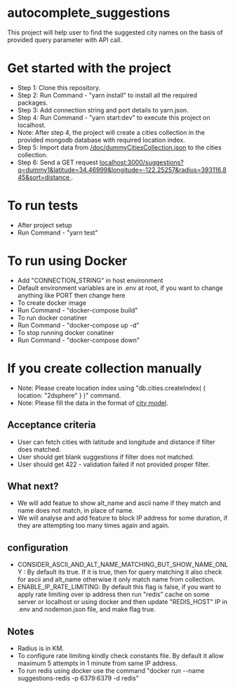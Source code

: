 # autocomplete_suggestions
This project will help user to find the suggested city names on the basis of provided query parameter with API call.

# Get started with the project
- Step 1: Clone this repository.
- Step 2: Run Command - "yarn install" to install all the required packages.
- Step 3: Add connection string and port details to yarn.json.
- Step 4: Run Command - "yarn start:dev" to execute this project on localhost.
- Note: After step 4, the project will create a cities collection in the provided mongodb database with required location index.
- Step 5: Import data from [/doc/dummyCitiesCollection.json](https://github.com/sayedazharsabri/autocomplete_suggestions/blob/dev/doc/dummyCitiesCollection.json) to the cities collection.
- Step 6: Send a GET request [localhost:3000/suggestions?q=dummy1&latitude=34.46999&longitude=-122.25257&radius=393116.845&sort=distance ](http://localhost:3000/suggestions?q=dummy1&latitude=34.46999&longitude=-122.25257&radius=393116.845&sort=distance).

# To run tests
- After project setup
- Run Command - "yarn test"


# To run using Docker
- Add "CONNECTION_STRING" in host environment
- Default environment variables are in .env at root, if you want to change anything like PORT then change here
- To create docker image
- Run Command - "docker-compose build"
- To run docker conatiner
- Run Command - "docker-compose up -d"
- To stop running docker conatiner
- Run Command - "docker-compose down"


# If you create collection manually
- Note: Please create location index using "db.cities.createIndex( { location: "2dsphere" } )" command.
- Note: Please fill the data in the format of [city model](https://github.com/sayedazharsabri/autocomplete_suggestions/blob/master/src/models/city.ts).

## Acceptance criteria
- User can fetch cities with latitude and longitude and distance if filter does matched.
- User should get blank suggestions if filter does not matched.
- User should get 422 - validation failed if not provided proper filter.


## What next?
- We will add featue to show alt_name and ascii name if they match and name does not match, in place of name.
- We will analyse and add feature to block IP address for some duration, if they are attempting too many times again and again.

## configuration
- CONSIDER_ASCII_AND_ALT_NAME_MATCHING_BUT_SHOW_NAME_ONLY : By default its true. If it is true, then for query matching it also check for ascii and alt_name otherwise it only match name from collection.
- ENABLE_IP_RATE_LIMITING: By default this flag is false, if you want to apply rate limiting over ip address then run "redis" cache on some server or localhost or using docker and then update "REDIS_HOST" IP in .env and nodemon.json file, and  make flag true. 

## Notes
- Radius is in KM.
- To configure rate limiting kindly check constants file. By default it allow maximum 5 attempts in 1 minute from same IP address.
- To run redis using docker use the command "docker run --name suggestions-redis -p 6379:6379 -d redis"
